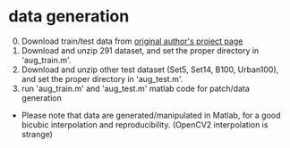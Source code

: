 # data generation
0. Download train/test data from [original author's project page](http://cv.snu.ac.kr/research/VDSR/)
1. Download and unzip 291 dataset, and set the proper directory in 'aug_train.m'.
2. Download and unzip other test dataset (Set5, Set14, B100, Urban100), and set the proper directory in 'aug_test.m'.
3. run 'aug_train.m' and 'aug_test.m' matlab code for patch/data generation

- Please note that data are generated/manipulated in Matlab, for a good bicubic interpolation and reproducibility. (OpenCV2 interpolation is strange)
